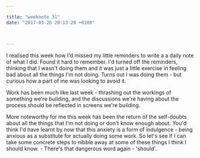 ```yaml
---

title: "weeknote 31"
date: "2017-03-26 20:13:20 +0100"



---
```


I realised this week how I'd missed my little reminders to write a a daily note of what I did. Found it hard to remember. I'd turned off the reminders, thinking that I wasn't doing them and it was just a little exercise in feeling bad about all the things I'm not doing. Turns out I was doing them - but curious how a part of me was looking to avoid it.

Work has been much like last week - thrashing out the workings of something we're building, and the discussions we're having about the process should be reflected in screens we're building.

More noteworthy for me this week has been the return of the self-doubts about all the things that I'm not doing or don't know enough about. You'd think I'd have learnt by now that this anxiety is a form of indulgence - being anxious as a substitute for actually doing some work. So let's see if I can take some concrete steps to nibble away at some of these things I think I should know. - There's that dangerous word again - 'should'.
